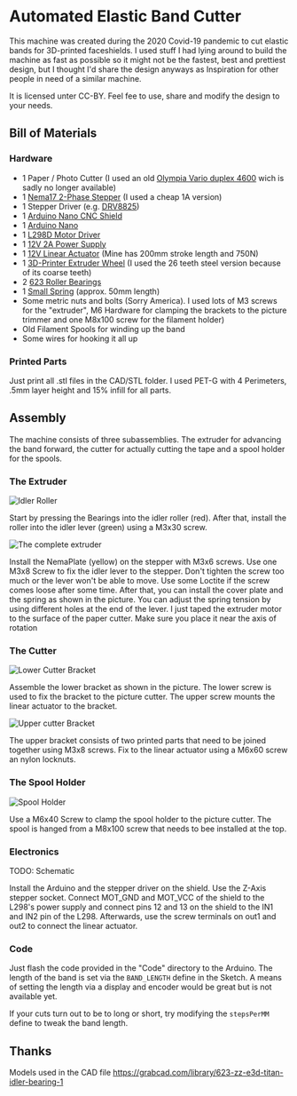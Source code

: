 # Automated Elastic Band Cutter



This machine was created during the 2020 Covid-19 pandemic to cut elastic bands for 3D-printed faceshields. I used stuff I had lying around to build the machine as fast as possible so it might not be the fastest, best and prettiest design, but I thought I'd share the design anyways as Inspiration for other people in need of a similar machine.

It is licensed unter CC-BY. Feel fee to use, share and modify the design to your needs.

## Bill of Materials

### Hardware
* 1 Paper / Photo Cutter (I used an old [Olympia Vario duplex 4600](https://www.amazon.de/Olympia%C2%AE-Papierschneider-Vario-duplex-4600/dp/B078HTYYCR) wich is sadly no longer available)
* 1 [Nema17 2-Phase Stepper](https://www.aliexpress.com/item/4000329570564.html) (I used a cheap 1A version)
* 1 Stepper Driver (e.g. [DRV8825](https://www.aliexpress.com/item/4000857272596.html))
* 1 [Arduino Nano CNC Shield](https://www.aliexpress.com/item/32811233196.html)
* 1 [Arduino Nano](https://www.aliexpress.com/item/32866959979.html)
* 1 [L298D Motor Driver](https://www.aliexpress.com/item/32994608743.html)
* 1 [12V 2A Power Supply](https://www.aliexpress.com/item/33014935336.html)
* 1 [12V Linear Actuator](https://www.aliexpress.com/item/4000655541787.html) (Mine has 200mm stroke length and 750N)
* 1 [3D-Printer Extruder Wheel](https://www.aliexpress.com/item/32903294855.html) (I used the 26
 teeth steel version because of its coarse teeth)
* 2 [623 Roller Bearings](https://www.aliexpress.com/item/32434009843.html)
* 1 [Small Spring](https://www.aliexpress.com/item/4000422954444.html) (approx. 50mm length)
* Some metric nuts and bolts (Sorry America). I used lots of M3 screws for the "extruder", M6 Hardware for clamping the brackets to the picture trimmer and one M8x100 screw for the filament holder)
* Old Filament Spools for winding up the band
* Some wires for hooking it all up

### Printed Parts
Just print all .stl files in the CAD/STL folder. I used PET-G with 4 Perimeters, .5mm layer height and 15% infill for all parts.

## Assembly
The machine consists of three subassemblies. The extruder for advancing the band forward, the cutter for actually cutting the tape and a spool holder for the spools.
### The Extruder
![Idler Roller](./Images/IdlerRoller.png)

Start by pressing the Bearings into the idler roller (red). After that, install the roller into the idler lever (green) using a M3x30 screw.

![The complete extruder](./Images/ExtruderComplete.png)

Install the NemaPlate (yellow) on the stepper with M3x6 screws. Use one M3x8 Screw to fix the idler lever to the stepper. Don't tighten the screw too much or the lever won't be able to move. Use some Loctite if the screw comes loose after some time.
After that, you can install the cover plate and the spring as shown in the picture.
You can adjust the spring tension by using different holes at the end of the lever.
I just taped the extruder motor to the surface of the paper cutter.
Make sure you place it near the axis of rotation
### The Cutter

![Lower Cutter Bracket](./Images/Cutter2.png)

Assemble the lower bracket as shown in the picture. The lower screw is used to fix the bracket to the picture cutter. The upper screw mounts the linear actuator to the bracket.

![Upper cutter Bracket](./Images/Cutter1.png)

The upper bracket consists of two printed parts that need to be joined together using M3x8 screws. Fix to the linear actuator using a M6x60 screw an nylon locknuts.
### The Spool Holder


![Spool Holder](./Images/SpoolHolder.png)

Use a M6x40 Screw to clamp the spool holder to the picture cutter. The spool is hanged from a M8x100 screw that needs to bee installed at the top.

### Electronics

TODO: Schematic

Install the Arduino and the stepper driver on the shield. Use the Z-Axis stepper socket. Connect MOT_GND and MOT_VCC of the shield to the L298's power supply and connect pins 12 and 13 on the shield to the IN1 and IN2 pin of the L298. Afterwards, use the screw terminals on out1 and out2 to connect the linear actuator.

### Code
Just flash the code provided in the "Code" directory to the Arduino. The length of the band is set via the `BAND_LENGTH` define in the Sketch. A means of setting the length via a display and encoder would be great but is not available yet.

If your cuts turn out to be to long or short, try modifying the `stepsPerMM` define to tweak the band length.


## Thanks

Models used in the CAD file
https://grabcad.com/library/623-zz-e3d-titan-idler-bearing-1
